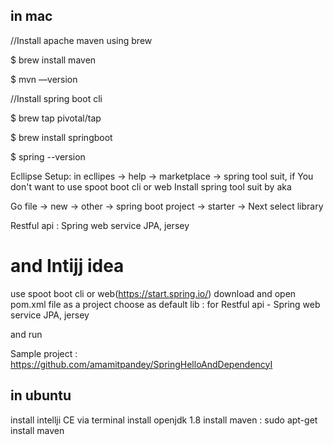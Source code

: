 ## in mac 

//Install apache maven using brew

$ brew install maven

$ mvn —version

//Install spring boot cli

$ brew tap pivotal/tap

$ brew install springboot

$ spring --version


Ecllipse Setup: in ecllipes -> help -> marketplace -> spring tool suit, if You don't want to use spoot boot cli or web
Install spring tool suit by aka

Go file -> new -> other -> spring boot project -> starter -> Next select library

Restful api :
Spring web service
JPA,
jersey


# and Intijj idea
use spoot boot cli 
or 
web(https://start.spring.io/) download and open pom.xml file as a project
choose as default lib : for Restful api -
Spring web service
JPA,
jersey

and run 

Sample project : https://github.com/amamitpandey/SpringHelloAndDependencyI

## in ubuntu 
install intellji CE via terminal 
install openjdk 1.8
install maven : sudo apt-get install maven
